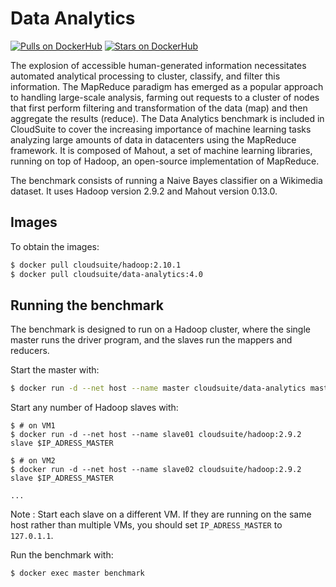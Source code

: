 # Data Analytics #

[![Pulls on DockerHub][dhpulls]][dhrepo]
[![Stars on DockerHub][dhstars]][dhrepo]

The explosion of accessible human-generated information necessitates automated analytical processing to cluster, classify, and filter this information. The MapReduce paradigm has emerged as a popular approach to handling large-scale analysis, farming out requests to a cluster of nodes that first perform filtering and transformation of the data (map) and then aggregate the results (reduce). The Data Analytics benchmark is included in CloudSuite to cover the increasing importance of machine learning tasks analyzing large amounts of data in datacenters using the MapReduce framework. It is composed of Mahout, a set of machine learning libraries, running on top of Hadoop, an open-source implementation of MapReduce.

The benchmark consists of running a Naive Bayes classifier on a Wikimedia dataset. It uses Hadoop version 2.9.2 and Mahout version 0.13.0.

## Images ##

To obtain the images:

```bash
$ docker pull cloudsuite/hadoop:2.10.1
$ docker pull cloudsuite/data-analytics:4.0

```

## Running the benchmark ##

The benchmark is designed to run on a Hadoop cluster, where the single master runs the driver program, and the slaves run the mappers and reducers.

Start the master with:

```bash
$ docker run -d --net host --name master cloudsuite/data-analytics master
```

Start any number of Hadoop slaves with:
```
$ # on VM1
$ docker run -d --net host --name slave01 cloudsuite/hadoop:2.9.2 slave $IP_ADRESS_MASTER

$ # on VM2
$ docker run -d --net host --name slave02 cloudsuite/hadoop:2.9.2 slave $IP_ADRESS_MASTER

...
```
Note : Start each slave on a different VM. If they are running on the same host rather than multiple VMs, you should set `IP_ADRESS_MASTER` to `127.0.1.1`.

Run the benchmark with:

```bash
$ docker exec master benchmark
```

[dhrepo]: https://hub.docker.com/r/cloudsuite/data-analytics/ "DockerHub Page"
[dhpulls]: https://img.shields.io/docker/pulls/cloudsuite/data-analytics.svg "Go to DockerHub Page"
[dhstars]: https://img.shields.io/docker/stars/cloudsuite/data-analytics.svg "Go to DockerHub Page"

